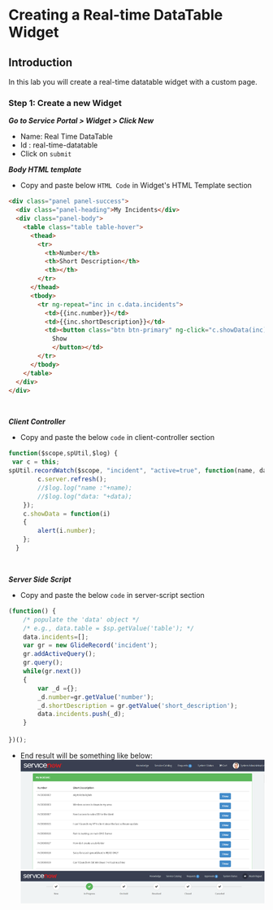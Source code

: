 # Creating a Real-time DataTable Widget
## Introduction
In this lab you will create a real-time datatable widget with a custom page.

### Step 1: Create a new Widget
***Go to Service Portal > Widget > Click New***
- Name: Real Time DataTable
- Id : real-time-datatable
- Click on `submit`

***Body HTML template***
- Copy and paste below `HTML Code` in Widget's HTML Template section
```HTML
<div class="panel panel-success">
  <div class="panel-heading">My Incidents</div>
  <div class="panel-body">
    <table class="table table-hover">
      <thead>
        <tr>
          <th>Number</th>
          <th>Short Description</th>
          <th></th>
        </tr>
      </thead>
      <tbody>
        <tr ng-repeat="inc in c.data.incidents">
          <td>{{inc.number}}</td>
          <td>{{inc.shortDescription}}</td>
          <td><button class="btn btn-primary" ng-click="c.showData(inc)">
            Show
            </button></td>
        </tr>
      </tbody>
    </table>
  </div>
</div>
```
<br/>

***Client Controller***
- Copy and paste the below `code` in client-controller section
```javascript
function($scope,spUtil,$log) {
 var c = this;
spUtil.recordWatch($scope, "incident", "active=true", function(name, data) {
		c.server.refresh();
		//$log.log("name :"+name);
		//$log.log("data: "+data);
	});
	c.showData = function(i)
	{
		alert(i.number);
	};
  }
  ```
  <br/>
  
***Server Side Script***
- Copy and paste the below `code` in server-script section
```javascript
(function() {
	/* populate the 'data' object */
	/* e.g., data.table = $sp.getValue('table'); */
	data.incidents=[];
	var gr = new GlideRecord('incident');
	gr.addActiveQuery();
	gr.query();
	while(gr.next())
	{
		var _d ={};
		_d.number=gr.getValue('number');
		_d.shortDescription = gr.getValue('short_description');
		data.incidents.push(_d);
	}
	
})();
```
- End result will be something like below:<br/>
![move to header](/assets/realdt1.png)<br/>
![move to header](/assets/process_flow.PNG)<br/>
